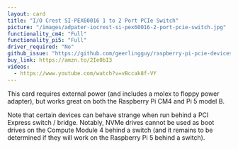 ```yaml
---
layout: card
title: "I/O Crest SI-PEX60016 1 to 2 Port PCIe Switch"
picture: "/images/adpater-iocrest-si-pex60016-2-port-pcie-switch.jpg"
functionality_cm4: "Full"
functionality_pi5: "Full"
driver_required: "No"
github_issue: "https://github.com/geerlingguy/raspberry-pi-pcie-devices/issues/14"
buy_link: https://amzn.to/2Ie0bI3
videos:
  - https://www.youtube.com/watch?v=vBccak8f-VY
---
```

This card requires external power (and includes a molex to floppy power adapter), but works great on both the Raspberry Pi CM4 and Pi 5 model B.

Note that certain devices can behave strange when run behind a PCI Express switch / bridge. Notably, NVMe drives cannot be used as boot drives on the Compute Module 4 behind a switch (and it remains to be determined if they will work on the Raspberry Pi 5 behind a switch).
